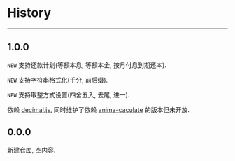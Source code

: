 # History

---

## 1.0.0

`NEW` 支持还款计划(等额本息, 等额本金, 按月付息到期还本).

`NEW` 支持字符串格式化(千分, 前后缀).

`NEW` 支持取整方式设置(四舍五入, 去尾, 进一).

依赖 [decimal.js](http://spmjs.io/package/decimal.js), 同时维护了依赖 [anima-caculate](http://spmjs.io/package/anima-caculate) 的版本但未开放.

## 0.0.0

新建仓库, 空内容.
